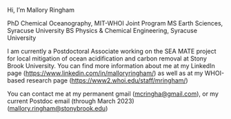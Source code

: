 Hi, I’m Mallory Ringham

PhD Chemical Oceanography, MIT-WHOI Joint Program
MS Earth Sciences, Syracuse University
BS Physics & Chemical Engineering, Syracuse University


I am currently a Postdoctoral Associate working on the SEA MATE project for local mitigation of ocean acidification and carbon removal at Stony Brook University.
You can find more information about me at my LinkedIn page (https://www.linkedin.com/in/malloryringham/)
as well as at my WHOI-based research page (https://www2.whoi.edu/staff/mringham/)

You can contact me at my permanent gmail (mcringha@gmail.com), or my current Postdoc email (through March 2023) (mallory.ringham@stonybrook.edu)

